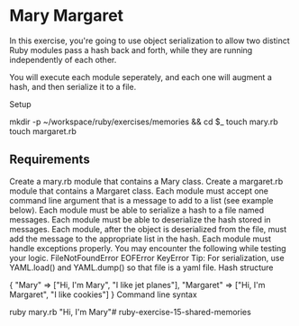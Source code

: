 # Mary Margaret

In this exercise, you're going to use object serialization to allow two distinct Ruby modules pass a hash back and forth, while they are running independently of each other.

You will execute each module seperately, and each one will augment a hash, and then serialize it to a file.

Setup

mkdir -p ~/workspace/ruby/exercises/memories && cd $_
touch mary.rb
touch margaret.rb

## Requirements

Create a mary.rb module that contains a Mary class.
Create a margaret.rb module that contains a Margaret class.
Each module must accept one command line argument that is a message to add to a list (see example below).
Each module must be able to serialize a hash to a file named messages.
Each module must be able to deserialize the hash stored in messages.
Each module, after the object is deserialized from the file, must add the message to the appropriate list in the hash.
Each module must handle exceptions properly. You may encounter the following while testing your logic.
FileNotFoundError
EOFError
KeyError
Tip: For serialization, use YAML.load() and YAML.dump() so that file is a yaml file.
Hash structure

{
    "Mary" => ["Hi, I'm Mary", "I like jet planes"],
    "Margaret" => ["Hi, I'm Margaret", "I like cookies"]
}
Command line syntax

ruby mary.rb "Hi, I'm Mary"# ruby-exercise-15-shared-memories
